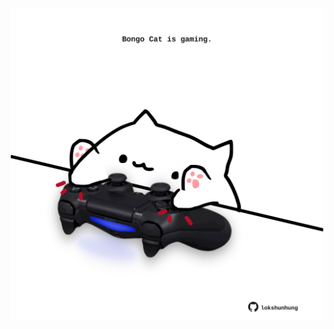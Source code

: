 <!-- built at 01/07/2023, 23:00:52 UTC -->
<p align="center">
  <img width="500" height="500" src="./ReadmeImage.svg">
</p>
